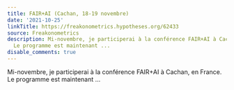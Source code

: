 ```yaml
---
title: FAIR+AI (Cachan, 18-19 novembre)
date: '2021-10-25'
linkTitle: https://freakonometrics.hypotheses.org/62433
source: Freakonometrics
description: Mi-novembre, je participerai à la conférence FAIR+AI à Cachan, en France.
  Le programme est maintenant ...
disable_comments: true
---
```

Mi-novembre, je participerai à la conférence FAIR+AI à Cachan, en France. Le programme est maintenant ...